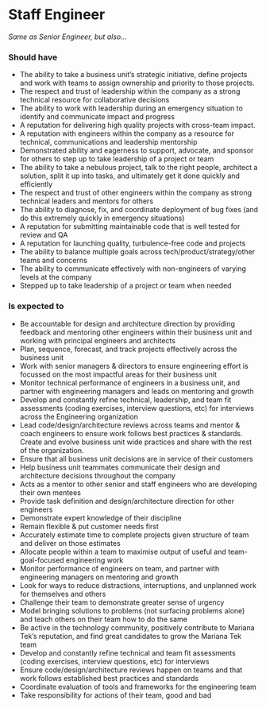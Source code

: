 Staff Engineer
==============

*Same as Senior Engineer, but also...*

### Should have

* The ability to take a business unit’s strategic initiative, define projects and work with teams to assign ownership and priority to those projects.
* The respect and trust of leadership within the company as a strong technical resource for collaborative decisions
* The ability to work with leadership during an emergency situation to identify and communicate impact and progress
* A reputation for delivering high quality projects with cross-team impact.
* A reputation with engineers within the company as a resource for technical, communications and leadership mentorship
* Demonstrated ability and eagerness to support, advocate, and sponsor for others to step up to take leadership of a project or team
* The ability to take a nebulous project, talk to the right people, architect a solution, split it up into tasks, and ultimately get it done quickly and efficiently
* The respect and trust of other engineers within the company as strong technical leaders and mentors for others
* The ability to diagnose, fix, and coordinate deployment of bug fixes (and do this extremely quickly in emergency situations)
* A reputation for submitting maintainable code that is well tested for review and QA
* A reputation for launching quality, turbulence-free code and projects
* The ability to balance multiple goals across tech/product/strategy/other teams and concerns
* The ability to communicate effectively with non-engineers of varying levels at the company
* Stepped up to take leadership of a project or team when needed

### Is expected to

* Be accountable for design and architecture direction by providing feedback and mentoring other engineers within their business unit and working with principal engineers and architects
* Plan, sequence, forecast, and track projects effectively across the business unit
* Work with senior managers & directors to ensure engineering effort is focussed on the most impactful areas for their business unit
* Monitor technical performance of engineers in a business unit, and partner with engineering managers and leads on mentoring and growth
* Develop and constantly refine technical, leadership, and team fit assessments (coding exercises, interview questions, etc) for interviews across the Engineering organization
* Lead code/design/architecture reviews across teams and mentor & coach engineers to ensure work follows best practices & standards. Create and evolve business unit wide practices and share with the rest of the organization.
* Ensure that all business unit decisions are in service of their customers
* Help business unit teammates communicate their design and architecture decisions throughout the company
* Acts as a mentor to other senior and staff engineers who are developing their own mentees
* Provide task definition and design/architecture direction for other engineers
* Demonstrate expert knowledge of their discipline
* Remain flexible & put customer needs first 
* Accurately estimate time to complete projects given structure of team and deliver on those estimates
* Allocate people within a team to maximise output of useful and team-goal-focused engineering work
* Monitor performance of engineers on team, and partner with engineering managers on mentoring and growth
* Look for ways to reduce distractions, interruptions, and unplanned work for themselves and others 
* Challenge their team to demonstrate greater sense of urgency
* Model bringing solutions to problems (not surfacing problems alone) and teach others on their team how to do the same
* Be active in the technology community, positively contribute to Mariana Tek’s reputation, and find great candidates to grow the Mariana Tek team
* Develop and constantly refine technical and team fit assessments (coding exercises, interview questions, etc) for interviews
* Ensure code/design/architecture reviews happen on teams and that work follows established best practices and standards
* Coordinate evaluation of tools and frameworks for the engineering team
* Take responsibility for actions of their team, good and bad
